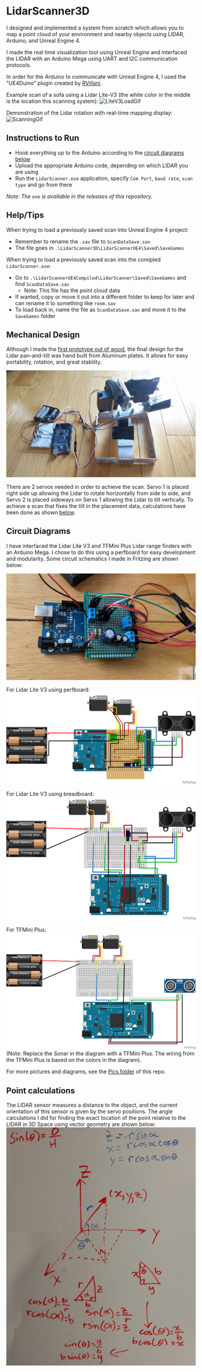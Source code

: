 # LidarScanner3D

I designed and implemented a system from scratch which allows you to map a point cloud of your environment and nearby objects using LIDAR, Arduino, and Unreal Engine 4. 

I made the real time visualization tool using Unreal Engine and interfaced the LIDAR with an Arduino Mega using UART and I2C communication protocols.

In order for the Arduino to communicate with Unreal Engine 4, I used the "UE4Duino" plugin created by [RVillani](https://github.com/RVillani/UE4Duino).

Example scan of a sofa using a Lidar Lite-V3 (the white color in the middle is the location this scanning system):
![LiteV3LoadGif](./Pics/LiteV3LoadGif.gif)

Demonstration of the Lidar rotation with real-time mapping display:
![ScanningGif](./Pics/ScanningGif.gif)

## Instructions to Run
- Hook everything up to the Arduino according to the [circuit  diagrams below](#circuit-diagrams)
- Upload the appropriate Arduino code, depending on which LIDAR you are using
- Run the `LidarScanner.exe` application, specify `Com Port`, `baud rate`, `scan type` and go from there

*Note: The `exe` is available in the releases of this repository.*

## Help/Tips
When trying to load a previously saved scan into Unreal Engine 4 project:
- Remember to rename the `.sav` file to `ScanDataSave.sav`
- The file goes in `.\LidarScanner3D\LidarScannerUE4\Saved\SaveGames`

When trying to load a previously saved scan into the comipled `LidarScanner.exe`:
- Go to `.\LidarScannerUE4Compiled\LidarScanner\Saved\SaveGames` and find `ScanDataSave.sav`
    - Note: This file has the point cloud data
- If wanted, copy or move it out into a different folder to keep for later and can rename it to something like `room.sav`
- To load back in, name the file as `ScanDataSave.sav` and move it to the `SaveGames` folder

## Mechanical Design 
Although I made the [first prototype out of wood](./Pics/LidarScannerPic5.jpg), the final design for the Lidar pan-and-tilt was hand built from Aluminum plates. It allows for easy portability, rotation, and great stability.

![LidarScannerPic1](./Pics/LidarScannerPic1.jpg)

There are 2 servos needed in order to achieve the scan. Servo 1 is placed right side up allowing the Lidar to rotate horizontally from side to side, and Servo 2 is placed sideways on Servo 1 allowing the Lidar to tilt vertically. To achieve a scan that fixes the tilt in the placement data, calculations have been done as shown [below](#point-calculations).

## Circuit Diagrams

I have interfaced the Lidar Lite V3 and TFMini Plus Lidar range finders with an Arduino Mega. I chose to do this using a perfboard for easy development and modularity. Some circuit schematics I made in Fritzing are shown below:

![CircuitPicture](./Pics/PerfboardPic1.jpg)

For Lidar Lite V3 using perfboard:
![ArduinoLidarLiteV3PerfboardDiagram](./Pics/ArduinoLidarLiteV3PerfboardDiagram.png )

For Lidar Lite V3 using breadboard:
![ArduinoLidarLiteV3Diagram](./Pics/ArduinoLidarLiteV3Diagram.png)

For TFMini Plus:
![ArduinoLidarTFMiniDiagram](./Pics/ArduinoLidarTFMiniDiagram.png)
 (Note: Replace the Sonar in the diagram with a TFMini Plus. The wiring from the TFMini Plus is based on the colors in the diagram).

For more pictures and diagrams, see the [Pics folder](https://github.com/AshishA26/LidarScanner3D/tree/main/Pics) of this repo.

## Point calculations
The LIDAR sensor measures a distance to the object, and the current orientation of this sensor is given by the servo positions. The angle calculations I did for finding the exact location of the point relative to the LIDAR in 3D Space using vector geometry are shown below:
![PointCalculation](./Pics/PointCalculationNew.jpg)
